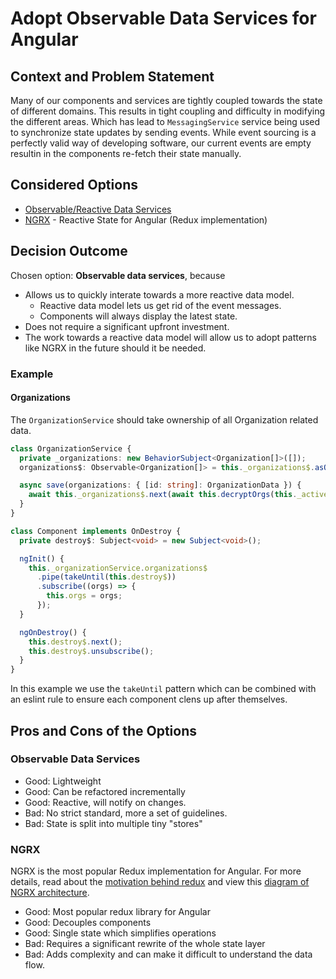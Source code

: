 # Adopt Observable Data Services for Angular

## Context and Problem Statement

Many of our components and services are tightly coupled towards the state of
different domains. This results in tight coupling and difficulty in modifying
the different areas. Which has lead to `MessagingService` service being used to
synchronize state updates by sending events. While event sourcing is a perfectly
valid way of developing software, our current events are empty resultin in the 
components re-fetch their state manually.

## Considered Options

* [Observable/Reactive Data Services][observable]
* [NGRX](https://ngrx.io/) - Reactive State for Angular (Redux implementation)

## Decision Outcome

Chosen option: **Observable data services**, because

* Allows us to quickly interate towards a more reactive data model.
  * Reactive data model lets us get rid of the event messages.
  * Components will always display the latest state.
* Does not require a significant upfront investment.
* The work towards a reactive data model will allow us to adopt patterns like
NGRX in the future should it be needed.

### Example

#### Organizations

The `OrganizationService` should take ownership of all Organization related
data.

```ts
class OrganizationService {
  private _organizations: new BehaviorSubject<Organization[]>([]);
  organizations$: Observable<Organization[]> = this._organizations$.asObservable();

  async save(organizations: { [id: string]: OrganizationData }) {
    await this._organizations$.next(await this.decryptOrgs(this._activeAccount, organizations));
  }
}

class Component implements OnDestroy {
  private destroy$: Subject<void> = new Subject<void>();

  ngInit() {
    this._organizationService.organizations$
      .pipe(takeUntil(this.destroy$))
      .subscribe((orgs) => {
        this.orgs = orgs;
      });
  }

  ngOnDestroy() {
    this.destroy$.next();
    this.destroy$.unsubscribe();
  }
}
```

In this example we use the `takeUntil` pattern which can be combined with an
eslint rule to ensure each component clens up after themselves.

## Pros and Cons of the Options

### Observable Data Services

* Good: Lightweight
* Good: Can be refactored incrementally
* Good: Reactive, will notify on changes.
* Bad: No strict standard, more a set of guidelines.
* Bad: State is split into multiple tiny "stores"

### NGRX

NGRX is the most popular Redux implementation for Angular. For more details,
read about the [motivation behind redux][redux-motivation] and view this
[diagram of NGRX architecture](https://ngrx.io/guide/store).

* Good: Most popular redux library for Angular
* Good: Decouples components
* Good: Single state which simplifies operations
* Bad: Requires a significant rewrite of the whole state layer
* Bad: Adds complexity and can make it difficult to understand the data flow.

[observable]: https://blog.angular-university.io/how-to-build-angular2-apps-using-rxjs-observable-data-services-pitfalls-to-avoid/
[redux-motivation]: https://redux.js.org/understanding/thinking-in-redux/motivation
